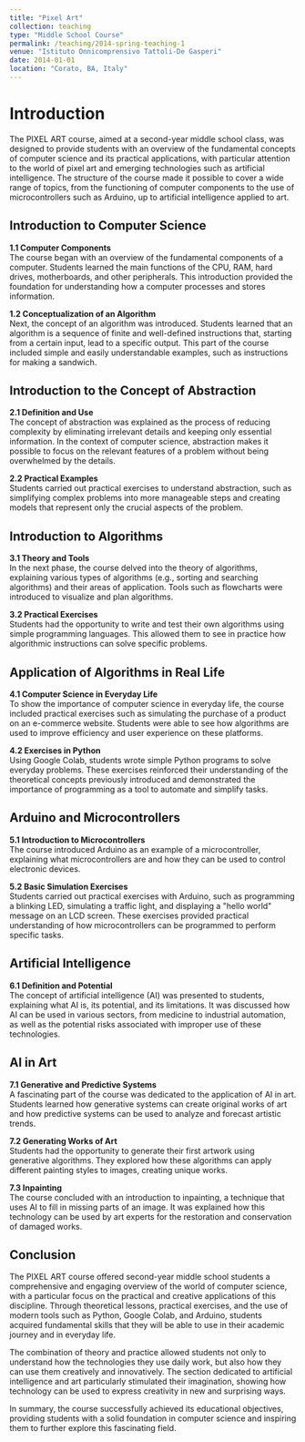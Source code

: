 ```yaml
---
title: "Pixel Art"
collection: teaching
type: "Middle School Course"
permalink: /teaching/2014-spring-teaching-1
venue: "Istituto Onnicomprensivo Tattoli-De Gasperi"
date: 2014-01-01
location: "Corato, BA, Italy"
---
```


Introduction
============

The PIXEL ART course, aimed at a second-year middle school class, was designed to provide students with an overview of the fundamental concepts of computer science and its practical applications, with particular attention to the world of pixel art and emerging technologies such as artificial intelligence. The structure of the course made it possible to cover a wide range of topics, from the functioning of computer components to the use of microcontrollers such as Arduino, up to artificial intelligence applied to art.

Introduction to Computer Science
--------------------------------

**1.1 Computer Components**  
The course began with an overview of the fundamental components of a computer. Students learned the main functions of the CPU, RAM, hard drives, motherboards, and other peripherals. This introduction provided the foundation for understanding how a computer processes and stores information.

**1.2 Conceptualization of an Algorithm**  
Next, the concept of an algorithm was introduced. Students learned that an algorithm is a sequence of finite and well-defined instructions that, starting from a certain input, lead to a specific output. This part of the course included simple and easily understandable examples, such as instructions for making a sandwich.

Introduction to the Concept of Abstraction
------------------------------------------

**2.1 Definition and Use**  
The concept of abstraction was explained as the process of reducing complexity by eliminating irrelevant details and keeping only essential information. In the context of computer science, abstraction makes it possible to focus on the relevant features of a problem without being overwhelmed by the details.

**2.2 Practical Examples**  
Students carried out practical exercises to understand abstraction, such as simplifying complex problems into more manageable steps and creating models that represent only the crucial aspects of the problem.

Introduction to Algorithms
--------------------------

**3.1 Theory and Tools**  
In the next phase, the course delved into the theory of algorithms, explaining various types of algorithms (e.g., sorting and searching algorithms) and their areas of application. Tools such as flowcharts were introduced to visualize and plan algorithms.

**3.2 Practical Exercises**  
Students had the opportunity to write and test their own algorithms using simple programming languages. This allowed them to see in practice how algorithmic instructions can solve specific problems.

Application of Algorithms in Real Life
--------------------------------------

**4.1 Computer Science in Everyday Life**  
To show the importance of computer science in everyday life, the course included practical exercises such as simulating the purchase of a product on an e-commerce website. Students were able to see how algorithms are used to improve efficiency and user experience on these platforms.

**4.2 Exercises in Python**  
Using Google Colab, students wrote simple Python programs to solve everyday problems. These exercises reinforced their understanding of the theoretical concepts previously introduced and demonstrated the importance of programming as a tool to automate and simplify tasks.

Arduino and Microcontrollers
----------------------------

**5.1 Introduction to Microcontrollers**  
The course introduced Arduino as an example of a microcontroller, explaining what microcontrollers are and how they can be used to control electronic devices.

**5.2 Basic Simulation Exercises**  
Students carried out practical exercises with Arduino, such as programming a blinking LED, simulating a traffic light, and displaying a "hello world" message on an LCD screen. These exercises provided practical understanding of how microcontrollers can be programmed to perform specific tasks.

Artificial Intelligence
-----------------------

**6.1 Definition and Potential**  
The concept of artificial intelligence (AI) was presented to students, explaining what AI is, its potential, and its limitations. It was discussed how AI can be used in various sectors, from medicine to industrial automation, as well as the potential risks associated with improper use of these technologies.

AI in Art
---------

**7.1 Generative and Predictive Systems**  
A fascinating part of the course was dedicated to the application of AI in art. Students learned how generative systems can create original works of art and how predictive systems can be used to analyze and forecast artistic trends.

**7.2 Generating Works of Art**  
Students had the opportunity to generate their first artwork using generative algorithms. They explored how these algorithms can apply different painting styles to images, creating unique works.

**7.3 Inpainting**  
The course concluded with an introduction to inpainting, a technique that uses AI to fill in missing parts of an image. It was explained how this technology can be used by art experts for the restoration and conservation of damaged works.

Conclusion
----------

The PIXEL ART course offered second-year middle school students a comprehensive and engaging overview of the world of computer science, with a particular focus on the practical and creative applications of this discipline. Through theoretical lessons, practical exercises, and the use of modern tools such as Python, Google Colab, and Arduino, students acquired fundamental skills that they will be able to use in their academic journey and in everyday life.

The combination of theory and practice allowed students not only to understand how the technologies they use daily work, but also how they can use them creatively and innovatively. The section dedicated to artificial intelligence and art particularly stimulated their imagination, showing how technology can be used to express creativity in new and surprising ways.

In summary, the course successfully achieved its educational objectives, providing students with a solid foundation in computer science and inspiring them to further explore this fascinating field.
